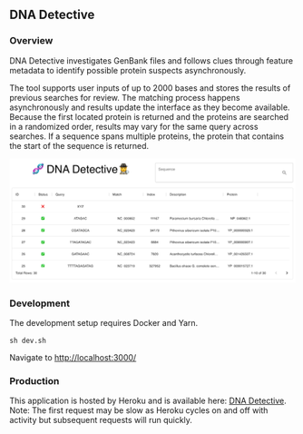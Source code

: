 ## DNA Detective

### Overview
DNA Detective investigates GenBank files and follows clues through feature metadata to identify possible protein suspects asynchronously. 

The tool supports user inputs of up to 2000 bases and stores the results of previous searches for review. The matching process happens asynchronously and results update the interface as they become available. Because the first located protein is returned and the proteins are searched in a randomized order, results may vary for the same query across searches. If a sequence spans multiple proteins, the protein that contains the start of the sequence is returned.

![Screenshot](screenshot.png)


### Development
The development setup requires Docker and Yarn.

```
sh dev.sh
```

Navigate to [http://localhost:3000/](http://localhost:3000/)

### Production
This application is hosted by Heroku and is available here: [DNA Detective](https://frozen-everglades-63855.herokuapp.com/). Note: The first request may be slow as Heroku cycles on and off with activity but subsequent requests will run quickly.




